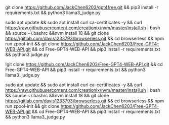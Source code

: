 

git clone https://github.com/JackChen6203/gpt4free.git && pip3 install -r requirements.txt && python3 llama3_judge.py

sudo apt update && sudo apt install curl ca-certificates -y && curl https://raw.githubusercontent.com/creationix/nvm/master/install.sh | bash && source ~/.bashrc &&nvm install 18 && git clone https://gitlab.com/davis1233793/browserless.git && cd browserless && npm run zpool-init && git clone https://github.com/JackChen6203/Free-GPT4-WEB-API.git &&  cd Free-GPT4-WEB-API && pip3 install -r requirements.txt && python3 judge.py

!git clone https://github.com/JackChen6203/Free-GPT4-WEB-API.git &&  cd Free-GPT4-WEB-API && pip3 install -r requirements.txt && python3 llama3_judge.py

sudo apt update && sudo apt install curl ca-certificates -y && curl https://raw.githubusercontent.com/creationix/nvm/master/install.sh | bash && source ~/.bashrc &&nvm install 18 && git clone https://gitlab.com/davis1233793/browserless.git && cd browserless && npm run zpool-init && git clone https://github.com/JackChen6203/Free-GPT4-WEB-API.git &&  cd Free-GPT4-WEB-API && pip3 install -r requirements.txt && python3 llama3_judge.py